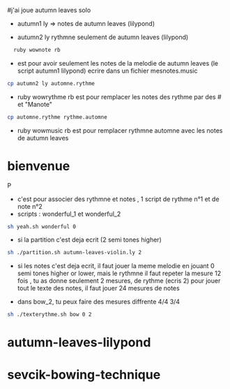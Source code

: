 
#j'ai joue autumn leaves solo
- autumn1 ly => notes de autumn leaves (lilypond)
* autumn2 ly rythmne seulement de autumn leaves (lilypond)
```bash
  ruby wownote rb 
```


* est pour avoir seulement les notes de la melodie de autumn leaves (le script autumn1 lilypond) ecrire dans un fichier mesnotes.music
```bash
cp autumn2 ly automne.rythme 
```
 * ruby wowrythme rb est pour remplacer les notes des rythme par des # et "Manote"
```bash
cp automne.rythme rythme.automne
```
*  ruby wowmusic rb est pour remplacer rythmne automne avec les notes de autumn leaves 
# bienvenue 
P
* c'est pour associer des rythmne et notes , 1 script de rythme n°1 et de note n°2
* scripts : wonderful_1 et wonderful_2
```bash
sh yeah.sh wonderful 0
```
* si la partition c'est deja ecrit (2 semi tones higher)
```bash
sh ./partition.sh autumn-leaves-violin.ly 2
```
* si les notes c'est deja ecrit, il faut jouer la meme melodie  en jouant 0 semi tones higher or lower,  mais le rythmne il faut repeter la mesure 12 fois , tu as donne seulement 2 mesures, de rythme (ecris 2)  pour jouer tout le texte des notes, il faut jouer 24 mesures de notes
- dans bow_2, tu peux faire des mesures diffrente 4/4 3/4
```bash
sh ./texterythme.sh bow 0 2 
```







# autumn-leaves-lilypond
# sevcik-bowing-technique
